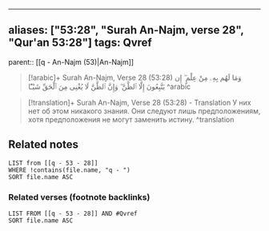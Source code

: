 
---
aliases: ["53:28", "Surah An-Najm, verse 28", "Qur'an 53:28"]
tags: Qvref
---

parent:: [[q - An-Najm (53)|An-Najm]]

> [!arabic]+ Surah An-Najm, Verse 28 (53:28)
> <span class="quran-arabic">وَمَا لَهُم بِهِۦ مِنْ عِلْمٍ ۖ إِن يَتَّبِعُونَ إِلَّا ٱلظَّنَّ ۖ وَإِنَّ ٱلظَّنَّ لَا يُغْنِى مِنَ ٱلْحَقِّ شَيْـًٔا</span>
^arabic

> [!translation]+ Surah An-Najm, Verse 28 (53:28) - Translation
> У них нет об этом никакого знания. Они следуют лишь предположениям, хотя предположения не могут заменить истину.
^translation



## Related notes
```dataview
LIST from [[q - 53 - 28]]
WHERE !contains(file.name, "q - ")
SORT file.name ASC
```

### Related verses (footnote backlinks)
```dataview
LIST FROM [[q - 53 - 28]] AND #Qvref
SORT file.name ASC
```


